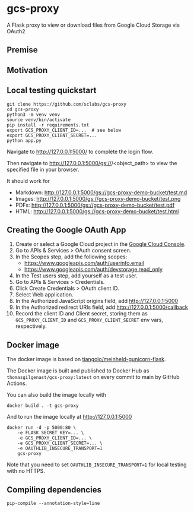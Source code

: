 gcs-proxy
=========

A Flask proxy to view or download files from Google Cloud Storage via OAuth2

Premise
-------

Motivation
----------

Local testing quickstart
------------------------

    git clone https://github.com/sclabs/gcs-proxy
    cd gcs-proxy
    python3 -m venv venv
    source venv/bin/activate
    pip install -r requirements.txt
    export GCS_PROXY_CLIENT_ID=...  # see below
    export GCS_PROXY_CLIENT_SECRET=...
    python app.py

Navigate to http://127.0.0.1:5000/ to complete the login flow.

Then navigate to http://127.0.0.1:5000/gs://<bucket>/<object_path> to view the
specified file in your browser.

It should work for
- Markdown: http://127.0.0.1:5000/gs://gcs-proxy-demo-bucket/test.md
- Images: http://127.0.0.1:5000/gs://gcs-proxy-demo-bucket/test.png
- PDFs: http://127.0.0.1:5000/gs://gcs-proxy-demo-bucket/test.pdf
- HTML: http://127.0.0.1:5000/gs://gcs-proxy-demo-bucket/test.html

Creating the Google OAuth App
-----------------------------

1. Create or select a Google Cloud project in the [Google Cloud Console](https://console.cloud.google.com/).
2. Go to APIs & Services > OAuth consent screen.
3. In the Scopes step, add the following scopes:
    - https://www.googleapis.com/auth/userinfo.email
    - https://www.googleapis.com/auth/devstorage.read_only
4. In the Test users step, add yourself as a test user.
5. Go to APIs & Services > Credentials.
6. Click Create Credentials > OAuth client ID.
7. Select Web application.
8. In the Authorized JavaScript origins field, add http://127.0.0.1:5000
9. In the Authorized redirect URIs field, add http://127.0.0.1:5000/callback
10. Record the client ID and Client secret, storing them as
    `GCS_PROXY_CLIENT_ID` and `GCS_PROXY_CLIENT_SECRET` env vars, respectively.

Docker image
------------

The docker image is based on [tiangolo/meinheld-gunicorn-flask](https://hub.docker.com/r/tiangolo/meinheld-gunicorn-flask).

The Docker image is built and published to Docker Hub as
`thomasgilgenast/gcs-proxy:latest` on every commit to main by GitHub Actions.

You can also build the image locally with

    docker build . -t gcs-proxy

And to run the image locally at http://127.0.0.1:5000

    docker run -d -p 5000:80 \
        -e FLASK_SECRET_KEY=... \
        -e GCS_PROXY_CLIENT_ID=... \
        -e GCS_PROXY_CLIENT_SECRET=... \
        -e OAUTHLIB_INSECURE_TRANSPORT=1
        gcs-proxy

Note that you need to set `OAUTHLIB_INSECURE_TRANSPORT=1` for local testing with
no HTTPS.

Compiling dependencies
----------------------

    pip-compile --annotation-style=line
